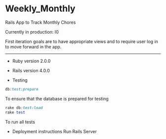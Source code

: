 Weekly_Monthly
=======

Rails App to Track Monthly Chores

Currently in production:
I0

First iteration goals are to have appropriate views 
and to require user log in to move forward in the app.

-------------

* Ruby version 2.0.0
* Rails version 4.0.0

* Testing
```ruby
db:test:prepare
```
To ensure that the database is prepared for testing
```ruby
rake db:test:load
rake test
```
To run all tests

* Deployment instructions
  Run Rails Server

